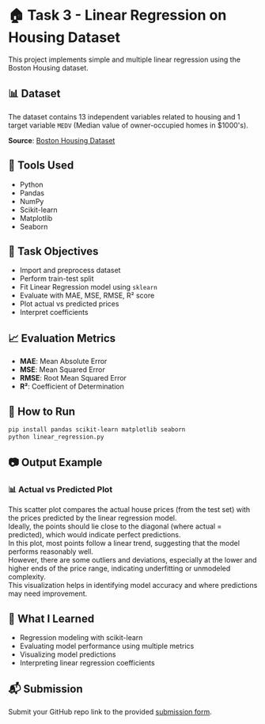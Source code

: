 
# 🏠 Task 3 - Linear Regression on Housing Dataset

This project implements simple and multiple linear regression using the Boston Housing dataset.

## 📊 Dataset

The dataset contains 13 independent variables related to housing and 1 target variable `MEDV` (Median value of owner-occupied homes in $1000's).

**Source**: [Boston Housing Dataset](https://www.kaggle.com/datasets/harishkumardatalab/housing-price-prediction)

## 🔧 Tools Used

- Python
- Pandas
- NumPy
- Scikit-learn
- Matplotlib
- Seaborn

## 📌 Task Objectives

- Import and preprocess dataset
- Perform train-test split
- Fit Linear Regression model using `sklearn`
- Evaluate with MAE, MSE, RMSE, R² score
- Plot actual vs predicted prices
- Interpret coefficients

## 📈 Evaluation Metrics

- **MAE**: Mean Absolute Error
- **MSE**: Mean Squared Error
- **RMSE**: Root Mean Squared Error
- **R²**: Coefficient of Determination

## 🧪 How to Run

```bash
pip install pandas scikit-learn matplotlib seaborn
python linear_regression.py
```

## 📷 Output Example

### 📊 Actual vs Predicted Plot

This scatter plot compares the actual house prices (from the test set) with the prices predicted by the linear regression model.  
Ideally, the points should lie close to the diagonal (where actual = predicted), which would indicate perfect predictions.  
In this plot, most points follow a linear trend, suggesting that the model performs reasonably well.  
However, there are some outliers and deviations, especially at the lower and higher ends of the price range, indicating underfitting or unmodeled complexity.  
This visualization helps in identifying model accuracy and where predictions may need improvement.

## 🧠 What I Learned

- Regression modeling with scikit-learn
- Evaluating model performance using multiple metrics
- Visualizing model predictions
- Interpreting linear regression coefficients

## 📬 Submission

Submit your GitHub repo link to the provided [submission form](https://forms.gle/8Gm83s53KbyXs3Ne9).
